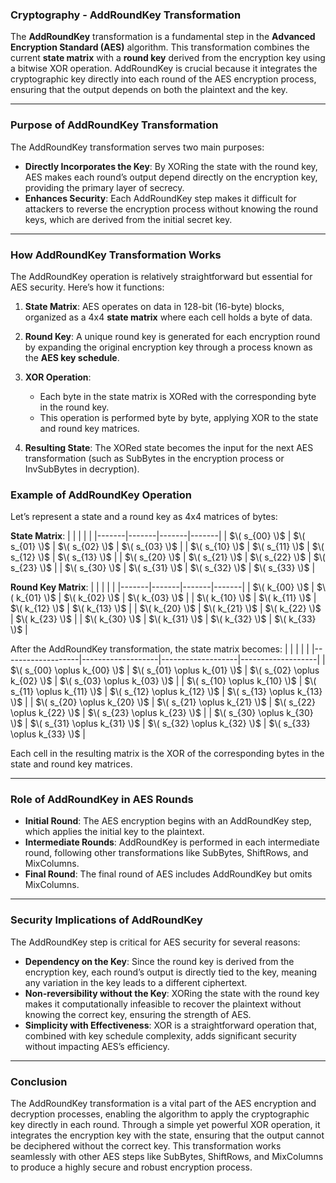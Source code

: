 ### **Cryptography - AddRoundKey Transformation**

The **AddRoundKey** transformation is a fundamental step in the **Advanced Encryption Standard (AES)** algorithm. This transformation combines the current **state matrix** with a **round key** derived from the encryption key using a bitwise XOR operation. AddRoundKey is crucial because it integrates the cryptographic key directly into each round of the AES encryption process, ensuring that the output depends on both the plaintext and the key.

---

### **Purpose of AddRoundKey Transformation**

The AddRoundKey transformation serves two main purposes:
- **Directly Incorporates the Key**: By XORing the state with the round key, AES makes each round’s output depend directly on the encryption key, providing the primary layer of secrecy.
- **Enhances Security**: Each AddRoundKey step makes it difficult for attackers to reverse the encryption process without knowing the round keys, which are derived from the initial secret key.

---

### **How AddRoundKey Transformation Works**

The AddRoundKey operation is relatively straightforward but essential for AES security. Here’s how it functions:

1. **State Matrix**: AES operates on data in 128-bit (16-byte) blocks, organized as a 4x4 **state matrix** where each cell holds a byte of data.

2. **Round Key**: A unique round key is generated for each encryption round by expanding the original encryption key through a process known as the **AES key schedule**.

3. **XOR Operation**:
   - Each byte in the state matrix is XORed with the corresponding byte in the round key.
   - This operation is performed byte by byte, applying XOR to the state and round key matrices.

4. **Resulting State**: The XORed state becomes the input for the next AES transformation (such as SubBytes in the encryption process or InvSubBytes in decryption).

### **Example of AddRoundKey Operation**

Let’s represent a state and a round key as 4x4 matrices of bytes:

**State Matrix**:
|       |       |       |       |
|-------|-------|-------|-------|
| $\( s_{00} \)$ | $\( s_{01} \)$ | $\( s_{02} \)$ | $\( s_{03} \)$ |
| $\( s_{10} \)$ | $\( s_{11} \)$ | $\( s_{12} \)$ | $\( s_{13} \)$ |
| $\( s_{20} \)$ | $\( s_{21} \)$ | $\( s_{22} \)$ | $\( s_{23} \)$ |
| $\( s_{30} \)$ | $\( s_{31} \)$ | $\( s_{32} \)$ | $\( s_{33} \)$ |

**Round Key Matrix**:
|       |       |       |       |
|-------|-------|-------|-------|
| $\( k_{00} \)$ | $\( k_{01} \)$ | $\( k_{02} \)$ | $\( k_{03} \)$ |
| $\( k_{10} \)$ | $\( k_{11} \)$ | $\( k_{12} \)$ | $\( k_{13} \)$ |
| $\( k_{20} \)$ | $\( k_{21} \)$ | $\( k_{22} \)$ | $\( k_{23} \)$ |
| $\( k_{30} \)$ | $\( k_{31} \)$ | $\( k_{32} \)$ | $\( k_{33} \)$ |

After the AddRoundKey transformation, the state matrix becomes:
|                   |                   |                   |                   |
|-------------------|-------------------|-------------------|-------------------|
| $\( s_{00} \oplus k_{00} \)$ | $\( s_{01} \oplus k_{01} \)$ | $\( s_{02} \oplus k_{02} \)$ | $\( s_{03} \oplus k_{03} \)$ |
| $\( s_{10} \oplus k_{10} \)$ | $\( s_{11} \oplus k_{11} \)$ | $\( s_{12} \oplus k_{12} \)$ | $\( s_{13} \oplus k_{13} \)$ |
| $\( s_{20} \oplus k_{20} \)$ | $\( s_{21} \oplus k_{21} \)$ | $\( s_{22} \oplus k_{22} \)$ | $\( s_{23} \oplus k_{23} \)$ |
| $\( s_{30} \oplus k_{30} \)$ | $\( s_{31} \oplus k_{31} \)$ | $\( s_{32} \oplus k_{32} \)$ | $\( s_{33} \oplus k_{33} \)$ |

Each cell in the resulting matrix is the XOR of the corresponding bytes in the state and round key matrices.

---

### **Role of AddRoundKey in AES Rounds**

- **Initial Round**: The AES encryption begins with an AddRoundKey step, which applies the initial key to the plaintext.
- **Intermediate Rounds**: AddRoundKey is performed in each intermediate round, following other transformations like SubBytes, ShiftRows, and MixColumns.
- **Final Round**: The final round of AES includes AddRoundKey but omits MixColumns.

---

### **Security Implications of AddRoundKey**

The AddRoundKey step is critical for AES security for several reasons:
- **Dependency on the Key**: Since the round key is derived from the encryption key, each round’s output is directly tied to the key, meaning any variation in the key leads to a different ciphertext.
- **Non-reversibility without the Key**: XORing the state with the round key makes it computationally infeasible to recover the plaintext without knowing the correct key, ensuring the strength of AES.
- **Simplicity with Effectiveness**: XOR is a straightforward operation that, combined with key schedule complexity, adds significant security without impacting AES’s efficiency.

---

### **Conclusion**

The AddRoundKey transformation is a vital part of the AES encryption and decryption processes, enabling the algorithm to apply the cryptographic key directly in each round. Through a simple yet powerful XOR operation, it integrates the encryption key with the state, ensuring that the output cannot be deciphered without the correct key. This transformation works seamlessly with other AES steps like SubBytes, ShiftRows, and MixColumns to produce a highly secure and robust encryption process.
